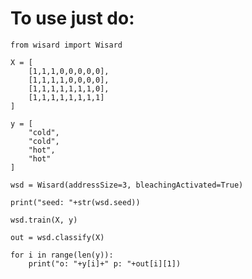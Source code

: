 # To use just do:

    from wisard import Wisard

    X = [
        [1,1,1,0,0,0,0,0],
        [1,1,1,1,0,0,0,0],
        [1,1,1,1,1,1,1,0],
        [1,1,1,1,1,1,1,1]
    ]

    y = [
        "cold",
        "cold",
        "hot",
        "hot"
    ]

    wsd = Wisard(addressSize=3, bleachingActivated=True)

    print("seed: "+str(wsd.seed))

    wsd.train(X, y)

    out = wsd.classify(X)

    for i in range(len(y)):
        print("o: "+y[i]+" p: "+out[i][1])
